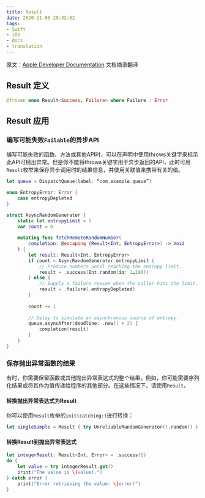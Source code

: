 ```yaml
---
title: Result
date: 2020-11-06 20:32:02
tags:
- Swift
- iOS
- docs
- translation
---
```


原文：[Apple Developer Documentation](https://developer.apple.com/documentation/swift/result)
文档摘录翻译
## Result 定义
```Swift
@frozen enum Result<Success, Failure> where Failure : Error
```

## Result 应用
### 编写可能失败`Failable`的异步API
编写可能失败的函数、方法或其他API时，可以在声明中使用throws关键字来标示此API可抛出异常。但是你不能将throws关键字用于异步返回的API，此时可用`Result`枚举来保存异步调用时的结果信息，并使用关联值来携带有关的值。
```Swift
let queue = DispatchQueue(label: “com.example.queue”)

enum EntropyError: Error {
    case entropyDepleted
}

struct AsyncRandomGenerator {
    static let entropyLimit = 5
    var count = 0
    
    mutating func fetchRemoteRandomNumber(
        completion: @escaping (Result<Int, EntropyError>) -> Void
    ) {
        let result: Result<Int, EntropyError>
        if count < AsyncRandomGenerator.entropyLimit {
            // Produce numbers until reaching the entropy limit.
            result = .success(Int.random(in: 1…100))
        } else {
            // Supply a failure reason when the caller hits the limit.
            result = .failure(.entropyDepleted)
        }
        
        count += 1
        
        // Delay to simulate an asynchronous source of entropy.
        queue.asyncAfter(deadline: .now() + 2) {
            completion(result)
        }
    }
}
```
### 保存抛出异常函数的结果
有时，你需要保留函数或其他抛出异常表达式的整个结果。例如，你可能需要序列化结果或将其作为值传递给程序的其他部分。在这些情况下，请使用`Result`。
#### 转换抛出异常表达式为Result
你可以使用`Result`枚举的`init(catching:)`进行转换：
```Swift
let singleSample = Result { try UnreliableRandomGenerator().random() }
```

#### 转换Result到抛出异常表达式
```Swift
let integerResult: Result<Int, Error> = .success(5)
do {
    let value = try integerResult.get()
    print("The value is \(value).")
} catch error {
    print("Error retrieving the value: \(error)")
}

```